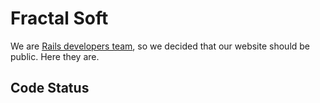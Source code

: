 # Fractal Soft

We are [Rails developers team](http://fractalsoft.org),
so we decided that our website should be public. Here they are.

## Code Status
